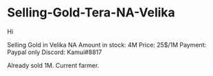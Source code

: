 # Selling-Gold-Tera-NA-Velika

Hi 

<p> Selling Gold in Velika NA
Amount in stock: 4M
Price: 25$/1M
Payment: Paypal only
Discord: Kamui#8817

Already sold 1M.
Current farmer. </p>
